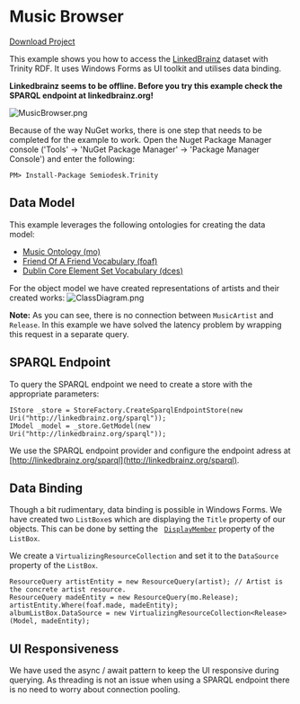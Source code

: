 ﻿# Music Browser #
[Download Project](http://static.semiodesk.com/semiodesk.trinity/examples/0.9/MusicBrowser.zip)

This example shows you how to access the [LinkedBrainz](http://linkedbrainz.org) 
dataset with Trinity RDF. It uses Windows Forms as UI toolkit and utilises data binding.

**Linkedbrainz seems to be offline. Before you try this example check the SPARQL endpoint at linkedbrainz.org!**

![MusicBrowser.png](https://bitbucket.org/repo/pnBbge/images/2022201284-MusicBrowser.png)

Because of the way NuGet works, there is one step that needs to be completed for the example 
to work. Open the Nuget Package Manager console ('Tools' -> 'NuGet Package Manager' -> 'Package Manager Console') 
and enter the following:

```
PM> Install-Package Semiodesk.Trinity
```

## Data Model ##
This example leverages the following ontologies for creating the data model:

* [Music Ontology (mo)](http://purl.org/ontology/mo/)
* [Friend Of A Friend Vocabulary (foaf)](http://xmlns.com/foaf/0.1/)
* [Dublin Core Element Set Vocabulary (dces)](http://purl.org/dc/elements/1.1/)

For the object model we have created representations of artists and their created works:
![ClassDiagram.png](https://bitbucket.org/repo/pnBbge/images/225525627-ClassDiagram.png)

**Note:** As you can see, there is no connection between <code>MusicArtist</code> and <code>Release</code>. In 
this example we have solved the latency problem by wrapping this request in a separate query.

## SPARQL Endpoint ##
To query the SPARQL endpoint we need to create a store with the appropriate parameters:

```
IStore _store = StoreFactory.CreateSparqlEndpointStore(new Uri("http://linkedbrainz.org/sparql"));
IModel _model = _store.GetModel(new Uri("http://linkedbrainz.org/sparql"));
```
We use the SPARQL endpoint provider and configure the endpoint adress at [http://linkedbrainz.org/sparql](http://linkedbrainz.org/sparql).

## Data Binding ##
Though a bit rudimentary, data binding is possible in Windows Forms. We have created two <code>ListBoxe</code>s 
which are displaying the <code>Title</code> property of our objects. This can be done by setting the <code>
[DisplayMember](https://msdn.microsoft.com/library/system.windows.forms.listcontrol.displaymember%28v=vs.110%29.aspx)</code>
property of the <code>ListBox</code>.

We create a <code>VirtualizingResourceCollection</code> and set it to the <code>DataSource</code> property of the <code>ListBox</code>.

```
ResourceQuery artistEntity = new ResourceQuery(artist); // Artist is the concrete artist resource.
ResourceQuery madeEntity = new ResourceQuery(mo.Release);
artistEntity.Where(foaf.made, madeEntity);
albumListBox.DataSource = new VirtualizingResourceCollection<Release>(Model, madeEntity);
```

## UI Responsiveness ##
We have used the async / await pattern to keep the UI responsive during querying. As threading 
is not an issue when using a SPARQL endpoint there is no need to worry about connection pooling.
